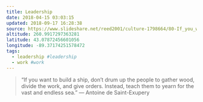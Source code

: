 ```yaml
---
title: Leadership
date: 2018-04-15 03:03:15
updated: 2018-09-17 16:28:38
source: https://www.slideshare.net/reed2001/culture-1798664/80-If_you_want_to_build
altitude: 260.9917297363281
latitude: 43.07872456601056
longitude: -89.37174251578472
tags:
  - leadership #leadership
  - work #work
---
```

> “If you want to build a ship, don’t drum up the people to gather wood, divide the work, and give orders. Instead, teach them to yearn for the vast and endless sea.”
> — Antoine de Saint-Exupery
